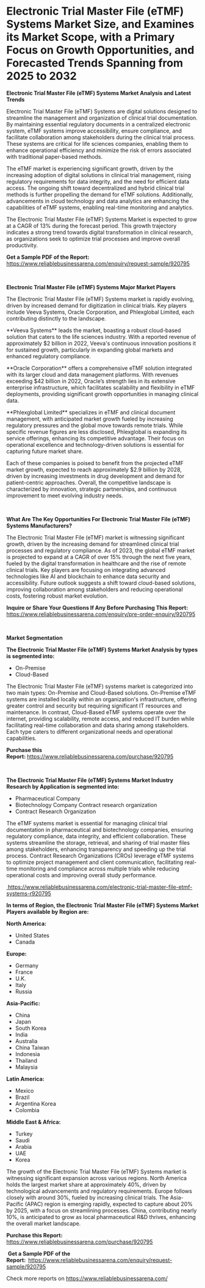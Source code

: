 <p><h1>Electronic Trial Master File (eTMF) Systems Market Size, and Examines its Market Scope, with a Primary Focus on Growth Opportunities, and Forecasted Trends Spanning from 2025 to 2032</h1></p><p><strong>Electronic Trial Master File (eTMF) Systems Market Analysis and Latest Trends</strong></p>
<p><p>Electronic Trial Master File (eTMF) Systems are digital solutions designed to streamline the management and organization of clinical trial documentation. By maintaining essential regulatory documents in a centralized electronic system, eTMF systems improve accessibility, ensure compliance, and facilitate collaboration among stakeholders during the clinical trial process. These systems are critical for life sciences companies, enabling them to enhance operational efficiency and minimize the risk of errors associated with traditional paper-based methods.</p><p>The eTMF market is experiencing significant growth, driven by the increasing adoption of digital solutions in clinical trial management, rising regulatory requirements for data integrity, and the need for efficient data access. The ongoing shift toward decentralized and hybrid clinical trial methods is further propelling the demand for eTMF solutions. Additionally, advancements in cloud technology and data analytics are enhancing the capabilities of eTMF systems, enabling real-time monitoring and analytics.</p><p>The Electronic Trial Master File (eTMF) Systems Market is expected to grow at a CAGR of 13% during the forecast period. This growth trajectory indicates a strong trend towards digital transformation in clinical research, as organizations seek to optimize trial processes and improve overall productivity.</p></p>
<p><strong>Get a Sample PDF of the Report:&nbsp;</strong> <a href="https://www.reliablebusinessarena.com/enquiry/request-sample/920795?utm_campaign=3173&utm_medium=2&utm_source=Github&utm_content=ia&utm_term=11032025&utm_id=electronic-trial-master-file-etmf-systems">https://www.reliablebusinessarena.com/enquiry/request-sample/920795</a></p>
<p>&nbsp;</p>
<p><strong>Electronic Trial Master File (eTMF) Systems Major Market Players</strong></p>
<p><p>The Electronic Trial Master File (eTMF) Systems market is rapidly evolving, driven by increased demand for digitization in clinical trials. Key players include Veeva Systems, Oracle Corporation, and Phlexglobal Limited, each contributing distinctly to the landscape. </p><p>**Veeva Systems** leads the market, boasting a robust cloud-based solution that caters to the life sciences industry. With a reported revenue of approximately $2 billion in 2022, Veeva's continuous innovation positions it for sustained growth, particularly in expanding global markets and enhanced regulatory compliance.</p><p>**Oracle Corporation** offers a comprehensive eTMF solution integrated with its larger cloud and data management platforms. With revenues exceeding $42 billion in 2022, Oracle’s strength lies in its extensive enterprise infrastructure, which facilitates scalability and flexibility in eTMF deployments, providing significant growth opportunities in managing clinical data.</p><p>**Phlexglobal Limited** specializes in eTMF and clinical document management, with anticipated market growth fueled by increasing regulatory pressures and the global move towards remote trials. While specific revenue figures are less disclosed, Phlexglobal is expanding its service offerings, enhancing its competitive advantage. Their focus on operational excellence and technology-driven solutions is essential for capturing future market share.</p><p>Each of these companies is poised to benefit from the projected eTMF market growth, expected to reach approximately $2.9 billion by 2028, driven by increasing investments in drug development and demand for patient-centric approaches. Overall, the competitive landscape is characterized by innovation, strategic partnerships, and continuous improvement to meet evolving industry needs.</p></p>
<p>&nbsp;</p>
<p><strong>What Are The Key Opportunities For Electronic Trial Master File (eTMF) Systems Manufacturers?</strong></p>
<p><p>The Electronic Trial Master File (eTMF) market is witnessing significant growth, driven by the increasing demand for streamlined clinical trial processes and regulatory compliance. As of 2023, the global eTMF market is projected to expand at a CAGR of over 15% through the next five years, fueled by the digital transformation in healthcare and the rise of remote clinical trials. Key players are focusing on integrating advanced technologies like AI and blockchain to enhance data security and accessibility. Future outlook suggests a shift toward cloud-based solutions, improving collaboration among stakeholders and reducing operational costs, fostering robust market evolution.</p></p>
<p><strong>Inquire or Share Your Questions If Any Before Purchasing This Report:</strong> <a href="https://www.reliablebusinessarena.com/enquiry/pre-order-enquiry/920795?utm_campaign=3173&utm_medium=2&utm_source=Github&utm_content=ia&utm_term=11032025&utm_id=electronic-trial-master-file-etmf-systems">https://www.reliablebusinessarena.com/enquiry/pre-order-enquiry/920795</a></p>
<p>&nbsp;</p>
<p><strong>Market Segmentation</strong></p>
<p><strong>The Electronic Trial Master File (eTMF) Systems Market Analysis by types is segmented into:</strong></p>
<p><ul><li>On-Premise</li><li>Cloud-Based</li></ul></p>
<p><p>The Electronic Trial Master File (eTMF) systems market is categorized into two main types: On-Premise and Cloud-Based solutions. On-Premise eTMF systems are installed locally within an organization's infrastructure, offering greater control and security but requiring significant IT resources and maintenance. In contrast, Cloud-Based eTMF systems operate over the internet, providing scalability, remote access, and reduced IT burden while facilitating real-time collaboration and data sharing among stakeholders. Each type caters to different organizational needs and operational capabilities.</p></p>
<p><strong>Purchase this Report:&nbsp;</strong><a href="https://www.reliablebusinessarena.com/purchase/920795?utm_campaign=3173&utm_medium=2&utm_source=Github&utm_content=ia&utm_term=11032025&utm_id=electronic-trial-master-file-etmf-systems">https://www.reliablebusinessarena.com/purchase/920795</a></p>
<p>&nbsp;</p>
<p><strong>The Electronic Trial Master File (eTMF) Systems Market Industry Research by Application is segmented into:</strong></p>
<p><ul><li>Pharmaceutical Company</li><li>Biotechnology Company Contract research organization</li><li>Contract Research Organization</li></ul></p>
<p><p>The eTMF systems market is essential for managing clinical trial documentation in pharmaceutical and biotechnology companies, ensuring regulatory compliance, data integrity, and efficient collaboration. These systems streamline the storage, retrieval, and sharing of trial master files among stakeholders, enhancing transparency and speeding up the trial process. Contract Research Organizations (CROs) leverage eTMF systems to optimize project management and client communication, facilitating real-time monitoring and compliance across multiple trials while reducing operational costs and improving overall study performance.</p></p>
<p><a href="https://www.reliablebusinessarena.com/electronic-trial-master-file-etmf-systems-r920795?utm_campaign=3173&utm_medium=2&utm_source=Github&utm_content=ia&utm_term=11032025&utm_id=electronic-trial-master-file-etmf-systems">&nbsp;https://www.reliablebusinessarena.com/electronic-trial-master-file-etmf-systems-r920795</a></p>
<p><strong>In terms of Region, the Electronic Trial Master File (eTMF) Systems Market Players available by Region are:</strong></p>
<p>
    <p> <strong> North America: </strong>
        <ul>
            <li>United States</li>
            <li>Canada</li>
        </ul>
        </p> 
    <p> <strong> Europe: </strong>
        <ul>
            <li>Germany</li>
            <li>France</li>
            <li>U.K.</li>
            <li>Italy</li>
            <li>Russia</li>
        </ul>
        </p> 
    <p> <strong> Asia-Pacific: </strong>
        <ul>
            <li>China</li>
            <li>Japan</li>
            <li>South Korea</li>
            <li>India</li>
            <li>Australia</li>
            <li>China Taiwan</li>
            <li>Indonesia</li>
            <li>Thailand</li>
            <li>Malaysia</li>
        </ul>
        </p> 
    <p> <strong> Latin America: </strong>
        <ul>
            <li>Mexico</li>
            <li>Brazil</li>
            <li>Argentina Korea</li>
            <li>Colombia</li>
        </ul>
        </p> 
    <p> <strong> Middle East & Africa: </strong>
        <ul>
            <li>Turkey</li>
            <li>Saudi</li>
            <li>Arabia</li>
            <li>UAE</li>
            <li>Korea</li>
        </ul>
    </p>
    </p>
<p><p>The growth of the Electronic Trial Master File (eTMF) Systems market is witnessing significant expansion across various regions. North America holds the largest market share at approximately 40%, driven by technological advancements and regulatory requirements. Europe follows closely with around 30%, fueled by increasing clinical trials. The Asia-Pacific (APAC) region is emerging rapidly, expected to capture about 20% by 2025, with a focus on streamlining processes. China, contributing nearly 10%, is anticipated to grow as local pharmaceutical R&D thrives, enhancing the overall market landscape.</p></p>
<p><strong>Purchase this Report: </strong><a href="https://www.reliablebusinessarena.com/purchase/920795?utm_campaign=3173&utm_medium=2&utm_source=Github&utm_content=ia&utm_term=11032025&utm_id=electronic-trial-master-file-etmf-systems">https://www.reliablebusinessarena.com/purchase/920795</a></p>
<p>&nbsp;<strong>Get a Sample PDF of the Report:&nbsp;&nbsp;</strong><a href="https://www.reliablebusinessarena.com/enquiry/request-sample/920795?utm_campaign=3173&utm_medium=2&utm_source=Github&utm_content=ia&utm_term=11032025&utm_id=electronic-trial-master-file-etmf-systems">https://www.reliablebusinessarena.com/enquiry/request-sample/920795</a></p>
<p><strong></strong></p>
<p>Check more reports on <a href="https://www.reliablebusinessarena.com/?utm_campaign=3173&utm_medium=2&utm_source=Github&utm_content=ia&utm_term=11032025&utm_id=electronic-trial-master-file-etmf-systems">https://www.reliablebusinessarena.com/</a></p>